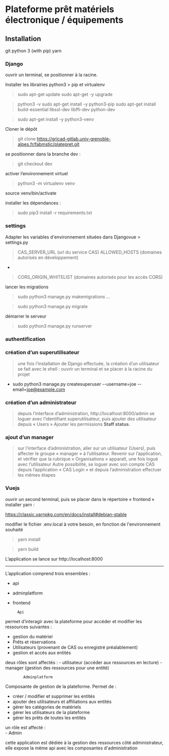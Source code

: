 # Plateforme prêt matériels électronique / équipements

## Installation

git
python 3 (with pip)
yarn

### Django
ouvrir un terminal,
se positionner à la racine. 

Installer les librairies python3 > pip et virtualenv

> sudo apt-get update
> sudo apt-get -y upgrade

> python3 -v
> sudo apt-get install -y 
> python3-pip
> sudo apt-get install 
> build-essential libssl-dev 
> libffi-dev python-dev

> sudo apt-get install -y python3-venv

Cloner le dépôt
> git clone https://gricad-gitlab.univ-grenoble-alpes.fr/fabmstic/platepret.git

se positionner dans la branche dev :

> git checkout dev

activer l’environnement virtuel

> python3 -m virtualenv venv

source venv/bin/activate

installer les dépendances :

> sudo pip3 install -r requirements.txt

### settings

Adapter les variables d'environnement situées dans Djangovue > settings.py

> CAS_SERVER_URL (url du service CAS)
> ALLOWED_HOSTS (domaines autorisés en développement)
-
> CORS_ORIGIN_WHITELIST (domaines autorisés pour les accès CORS)

lancer les migrations

> sudo python3 manage.py makemigrations
…

> sudo python3 manage.py migrate

démarrer le serveur

> sudo python3 manage.py runserver

### authentification

### création d’un superutilisateur
> une fois l’installation de Django effectuée, la création d’un utilisateur se fait avec le shell :
ouvrir un terminal et se placer à la racine du projet

- sudo python3 manage.py createsuperuser --username=joe --email=joe@example.com
 
### création d’un administrateur
> depuis l’interface d’administration, http://localhost:8000/admin
se loguer avec l’identifiant superutilisateur, puis ajouter des utilisateur depuis  « Users » 
Ajouter les permissions __Staff status__.

### ajout d’un manager

> sur l’interface d’administration, aller sur un utilisateur (Users), puis affecter le groupe « manager » à l’utilisateur. Revenir sur l’application, et vérifier que la rubrique « Organisations » apparaît, une fois logué avec l’utilisateur
Autre possibilité, se loguer avec son compte CAS depuis l’application « CAS Login » et  depuis l’administration effectuer les mêmes étapes


### Vuejs

ouvrir un second terminal, puis se placer dans le répertoire « frontend »
installer yarn :

https://classic.yarnpkg.com/en/docs/install#debian-stable

modifier le fichier .env.local à votre besoin, en fonction de l'environnement souhaité

> yarn install

> yarn build

L’application se lance sur http://localhost:8000

_____


L’application comprend trois ensembles :

- api
- adminplatform
- frontend

        Api
      
permet d’interagir avec la plateforme pour accéder et modifier les ressources suivantes :

- gestion du matériel
- Prêts et réservations
- Utilisateurs (provenant de CAS ou enregistré préalablement)
- gestion et accès aux entités

deux rôles sont affectés :
				- utilisateur (accéder aux ressources en lecture)
				- manager (gestion des ressources pour une entité)
  

            Adminplatform

Composante de gestion de la plateforme. Permet de :
- créer / modifier et supprimer les entités
- ajouter des utilisateurs et affiliations aux entités
- gérer les catégories de matériels
- gérer les utilisateurs de la plateforme
- gérer les prêts de toutes les entités

un rôle est affecté :   
                - Admin

cette application est dédiée à la gestion des ressources côté administrateur, elle expose la même api avec les composantes d'administration